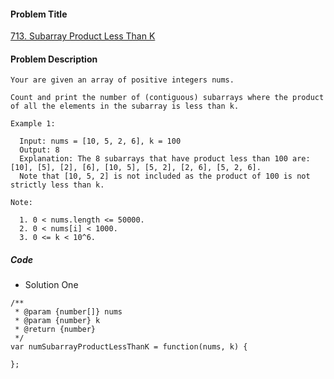 #### Problem Title
[713. Subarray Product Less Than K](https://leetcode.com/problems/subarray-product-less-than-k/)
#### Problem Description
```
Your are given an array of positive integers nums.

Count and print the number of (contiguous) subarrays where the product of all the elements in the subarray is less than k.

Example 1:

  Input: nums = [10, 5, 2, 6], k = 100
  Output: 8
  Explanation: The 8 subarrays that have product less than 100 are: [10], [5], [2], [6], [10, 5], [5, 2], [2, 6], [5, 2, 6].
  Note that [10, 5, 2] is not included as the product of 100 is not strictly less than k.

Note:

  1. 0 < nums.length <= 50000.
  2. 0 < nums[i] < 1000.
  3. 0 <= k < 10^6.
```

##### Code

- Solution One
```
/**
 * @param {number[]} nums
 * @param {number} k
 * @return {number}
 */
var numSubarrayProductLessThanK = function(nums, k) {
    
};
```
